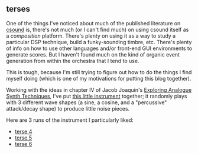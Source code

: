 terses
---

One of the things I've noticed about much of the published literature on
[csound](http://csounds.com) is, there's not much (or I can't find much) on
using csound itself as a *composition* platform. There's plenty on using it as
a way to study a particular DSP technique, build a funky-sounding timbre, etc.
There's plenty of info on how to use other languages and/or front-end GUI
environments to generate scores. But I haven't found much on the kind of
organic event generation from within the orchestra that I tend to use.

This is tough, because I'm still trying to figure out how to do the things I
find myself doing (which is one of my motivations for putting this blog
together).

Working with the ideas in chapter IV of Jacob Joaquin's [Exploring Analogue Synth Techniques](http://www.thumbuki.com/csound/articles/east/), I've put [this little instrument](terses.csd) together; it randomly plays with 3 different wave shapes (a sine, a cosine, and a "percussive" attack/decay shape) to produce little noise pieces.

Here are 3 runs of the instrument I particularly liked:

* [terse 4](http://boywithmachine.net/music/mp3/x/terses/terse4.mp3)
* [terse 5](http://boywithmachine.net/music/mp3/x/terses/terse5.mp3)
* [terse 6](http://boywithmachine.net/music/mp3/x/terses/terse6.mp3)
